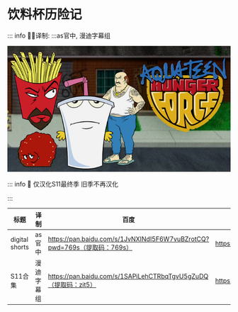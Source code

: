 # 饮料杯历险记

::: info
✍🏻译制: 
:::as官中, 漫迪字幕组

![3955541.jpg](3955541.jpg)

::: info
🍟 仅汉化S11最终季 旧季不再汉化

:::

| 标题 | 译制 | 百度 | 阿里 | MDpan |
| --- | --- | --- | --- | --- |
| digital shorts | as官中 | https://pan.baidu.com/s/1JvNXINdI5F6W7vuBZrotCQ?pwd=769s（提取码：769s） | https://www.aliyundrive.com/s/LGDG1LhQ9QT | https://mdpan.tk/%E9%A5%AE%E6%96%99%E6%9D%AF%E5%8E%86%E9%99%A9%E8%AE%B0 |
| S11合集 | 漫迪字幕组 | https://pan.baidu.com/s/1SAPiLehCTRbqTgvU5gZuDQ（提取码：zit5） | https://www.aliyundrive.com/s/LGDG1LhQ9QT | https://mdpan.tk/%E9%A5%AE%E6%96%99%E6%9D%AF%E5%8E%86%E9%99%A9%E8%AE%B0 |
